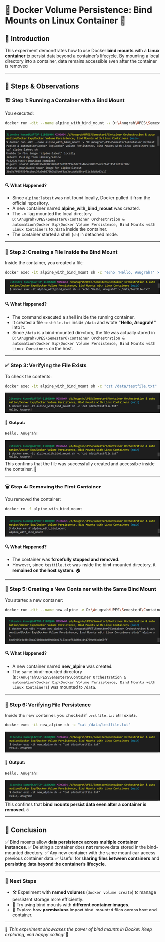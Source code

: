 # 🚀 Docker Volume Persistence: Bind Mounts on Linux Container 🐳

## 📌 Introduction
This experiment demonstrates how to use Docker **bind mounts** with a **Linux container** to persist data beyond a container’s lifecycle. By mounting a local directory into a container, data remains accessible even after the container is removed.

---

## 🔧 Steps & Observations

### 🏗 Step 1: Running a Container with a Bind Mount
You executed:
```sh
docker run -dit --name alpine_with_bind_mount -v D:\Anugrah\UPES\Semester6\Container Orchestration & automation\Docker Exp\Docker Volume Persistence, Bind Mounts with Linux Containers:/data alpine:latest sh
```
![Example Image](https://github.com/Anugrah2334/Docker/blob/main/Docker%20Volume%20Persistence%3A%20Bind%20Mounts%20on%20Linux%20Container/Screenshot1.png)
#### 🔍 What Happened?
- Since `alpine:latest` was not found locally, Docker pulled it from the official repository.
- A new container named **alpine_with_bind_mount** was created.
- The `-v` flag mounted the local directory `D:\Anugrah\UPES\Semester6\Container Orchestration & automation\Docker Exp\Docker Volume Persistence, Bind Mounts with Linux Containers` to `/data` inside the container.
- The container started a shell (`sh`) in detached mode.

---

### 📄 Step 2: Creating a File Inside the Bind Mount
Inside the container, you created a file:
```sh
docker exec -it alpine_with_bind_mount sh -c "echo 'Hello, Anugrah!' > /data/testfile.txt"
```
![Example Image](https://github.com/Anugrah2334/Docker/blob/main/Docker%20Volume%20Persistence%3A%20Bind%20Mounts%20on%20Linux%20Container/Screenshot2.png)
#### 🔍 What Happened?
- The command executed a shell inside the running container.
- It created a file `testfile.txt` inside `/data` and wrote **"Hello, Anugrah!"** into it.
- Since `/data` is a bind-mounted directory, the file was actually stored in `D:\Anugrah\UPES\Semester6\Container Orchestration & automation\Docker Exp\Docker Volume Persistence, Bind Mounts with Linux Containers` on the host.

---

### ✅ Step 3: Verifying the File Exists
To check the contents:
```sh
docker exec -it alpine_with_bind_mount sh -c "cat /data/testfile.txt"
```
![Example Image](https://github.com/Anugrah2334/Docker/blob/main/Docker%20Volume%20Persistence%3A%20Bind%20Mounts%20on%20Linux%20Container/Screenshot3.png)
#### 📌 Output:
```
Hello, Anugrah!
```
![Example Image](https://github.com/Anugrah2334/Docker/blob/main/Docker%20Volume%20Persistence%3A%20Bind%20Mounts%20on%20Linux%20Container/Screenshot3.png)
This confirms that the file was successfully created and accessible inside the container. 🎉

---

### 🗑 Step 4: Removing the First Container
You removed the container:
```sh
docker rm -f alpine_with_bind_mount
```
![Example Image](https://github.com/Anugrah2334/Docker/blob/main/Docker%20Volume%20Persistence%3A%20Bind%20Mounts%20on%20Linux%20Container/Screenshot4.png)
#### 🔍 What Happened?
- The container was **forcefully stopped and removed**.
- However, since `testfile.txt` was inside the bind-mounted directory, it **remained on the host system**. 🏠

---

### 🔄 Step 5: Creating a New Container with the Same Bind Mount
You started a new container:
```sh
docker run -dit --name new_alpine -v D:\Anugrah\UPES\Semester6\Container Orchestration & automation\Docker Exp\Docker Volume Persistence, Bind Mounts with Linux Containers:/data alpine sh
```
![Example Image](https://github.com/Anugrah2334/Docker/blob/main/Docker%20Volume%20Persistence%3A%20Bind%20Mounts%20on%20Linux%20Container/Screenshot5.png)
#### 🔍 What Happened?
- A new container named **new_alpine** was created.
- The same bind-mounted directory (`D:\Anugrah\UPES\Semester6\Container Orchestration & automation\Docker Exp\Docker Volume Persistence, Bind Mounts with Linux Containers`) was mounted to `/data`.

---

### 🔎 Step 6: Verifying File Persistence
Inside the new container, you checked if `testfile.txt` still exists:
```sh
docker exec -it new_alpine sh -c "cat /data/testfile.txt"
```
![Example Image](https://github.com/Anugrah2334/Docker/blob/main/Docker%20Volume%20Persistence%3A%20Bind%20Mounts%20on%20Linux%20Container/Screenshot6.png)
#### 📌 Output:
```
Hello, Anugrah!
```
![Example Image](https://github.com/Anugrah2334/Docker/blob/main/Docker%20Volume%20Persistence%3A%20Bind%20Mounts%20on%20Linux%20Container/Screenshot6.png)
This confirms that **bind mounts persist data even after a container is removed**. 🔥

---

## 🎯 Conclusion
✅ Bind mounts allow **data persistence across multiple container instances**.
✅ Deleting a container does **not** remove data stored in the bind-mounted directory.
✅ Any new container with the same mount can access previous container data.
✅ Useful for **sharing files between containers** and **persisting data beyond the container’s lifecycle**.

---

### 🚀 Next Steps
- 🛠 Experiment with **named volumes** (`docker volume create`) to manage persistent storage more efficiently.
- 🐳 Try using bind mounts with **different container images**.
- 🔐 Explore how **permissions** impact bind-mounted files across host and container.

---

🎯 *This experiment showcases the power of bind mounts in Docker. Keep exploring, and happy coding!* 🚀
